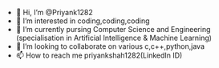 - 👋 Hi, I’m @Priyank1282
- 👀 I’m interested in coding,coding,coding
- 🌱 I’m currently pursing Computer Science and Engineering (specialisation in Artificial Intelligence & Machine Learning)
- 💞️ I’m looking to collaborate on various c,c++,python,java
- 📫 How to reach me priyankshah1282(LinkedIn ID)

<!---
Priyank1282/Priyank1282 is a ✨ special ✨ repository because its `README.md` (this file) appears on your GitHub profile.
You can click the Preview link to take a look at your changes.
--->
